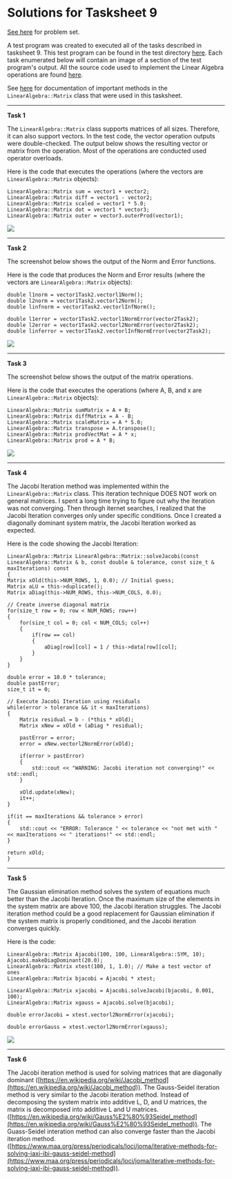 # Solutions for Tasksheet 9
[See here](https://github.com/jvkoebbe/math4610/blob/master/tasksheets/tasksheet_09/html/tasksheet_09.html) for problem set.

A test program was created to executed all of the tasks described in tasksheet 9. This test program can be found in the test directory [here](../test/task9/task9.cpp). Each task enumerated below will contain an image of a section of the test program's output. All the source code used to implement the Linear Algebra operations are found [here](../src/linsolver.cpp).

See [here](../software_manual/README.md) for documentation of important methods in the `LinearAlgebra::Matrix` class that were used in this tasksheet.

<hr>

**Task 1**

The `LinearAlgebra::Matrix` class supports matrices of all sizes. Therefore, it can also support vectors. In the test code, the vector operation outputs were double-checked. The output below shows the resulting vector or matrix from the operation. Most of the operations are conducted used operator overloads.

Here is the code that executes the operations (where the vectors are `LinearAlgebra::Matrix` objects):

    LinearAlgebra::Matrix sum = vector1 + vector2;
    LinearAlgebra::Matrix diff = vector1 - vector2;
    LinearAlgebra::Matrix scaled = vector1 * 5.0;
    LinearAlgebra::Matrix dot = vector1 * vector3;
    LinearAlgebra::Matrix outer = vector3.outerProd(vector1);

![](../images/tasksheet9_task1.JPG)

<hr>

**Task 2**

The screenshot below shows the output of the Norm and Error functions.

Here is the code that produces the Norm and Error results (where the vectors are `LinearAlgebra::Matrix` objects):

    double l1norm = vector1Task2.vectorl1Norm();
    double l2norm = vector1Task2.vectorl2Norm();
    double linfnorm = vector1Task2.vectorlInfNorm();
    
    double l1error = vector1Task2.vectorl1NormError(vector2Task2);
    double l2error = vector1Task2.vectorl2NormError(vector2Task2);
    double linferror = vector1Task2.vectorlInfNormError(vector2Task2);

![](../images/tasksheet9_task2.JPG)

<hr>

**Task 3**

The screenshot below shows the output of the matrix operations. 

Here is the code that executes the operations (where A, B, and x are `LinearAlgebra::Matrix` objects):

    LinearAlgebra::Matrix sumMatrix = A + B;
    LinearAlgebra::Matrix diffMatrix = A - B;
    LinearAlgebra::Matrix scaleMatrix = A * 5.0;
    LinearAlgebra::Matrix transpose = A.transpose();
    LinearAlgebra::Matrix prodVectMat = A * x;
    LinearAlgebra::Matrix prod = A * B;

![](../images/tasksheet9_task3.JPG)

<hr>

**Task 4**

The Jacobi Iteration method was implemented within the `LinearAlgebra::Matrix` class. This iteration technique DOES NOT work on general matrices. I spent a long time trying to figure out why the iteration was not converging. Then through iternet searches, I realized that the Jacobi Iteration converges only under specific conditions. Once I created a diagonally dominant system matrix, the Jacobi Iteration worked as expected.

Here is the code showing the Jacobi Iteration:

    LinearAlgebra::Matrix LinearAlgebra::Matrix::solveJacobi(const LinearAlgebra::Matrix & b, const double & tolerance, const size_t & maxIterations) const
    {
    Matrix xOld(this->NUM_ROWS, 1, 0.0); // Initial guess;
    Matrix aLU = this->duplicate();
    Matrix aDiag(this->NUM_ROWS, this->NUM_COLS, 0.0);

    // Create inverse diagonal matrix
    for(size_t row = 0; row < NUM_ROWS; row++)
    {
        for(size_t col = 0; col < NUM_COLS; col++)
        {
            if(row == col)
            {
                aDiag[row][col] = 1 / this->data[row][col];
            }
        }
    }

    double error = 10.0 * tolerance;
    double pastError;
    size_t it = 0;

    // Execute Jacobi Iteration using residuals
    while(error > tolerance && it < maxIterations)
    {
        Matrix residual = b - (*this * xOld);
        Matrix xNew = xOld + (aDiag * residual);

        pastError = error;
        error = xNew.vectorl2NormError(xOld);

        if(error > pastError)
        {
            std::cout << "WARNING: Jacobi iteration not converging!" << std::endl;
        }

        xOld.update(xNew);
        it++;
    }
    
    if(it == maxIterations && tolerance > error)
    {
        std::cout << "ERROR: Tolerance " << tolerance << "not met with " << maxIterations << " iterations!" << std::endl;
    }

    return xOld;
    }


<hr>

**Task 5**

The Gaussian elimination method solves the system of equations much better than the Jacobi Iteration. Once the maximum size of the elements in the system matrix are above 100, the Jacobi iteration struggles. The Jacobi iteration method could be a good replacement for Gaussian elimination if the system matrix is properly conditioned, and the Jacobi iteration converges quickly.

Here is the code:

    LinearAlgebra::Matrix Ajacobi(100, 100, LinearAlgebra::SYM, 10);
    Ajacobi.makeDiagDominant(20.0);
    LinearAlgebra::Matrix xtest(100, 1, 1.0); // Make a test vector of ones
    LinearAlgebra::Matrix bjacobi = Ajacobi * xtest;

    LinearAlgebra::Matrix xjacobi = Ajacobi.solveJacobi(bjacobi, 0.001, 100);
    LinearAlgebra::Matrix xgauss = Ajacobi.solve(bjacobi);

    double errorJacobi = xtest.vectorl2NormError(xjacobi);

    double errorGauss = xtest.vectorl2NormError(xgauss);

![](../images/tasksheet9_task5.JPG)

<hr>

**Task 6**

The Jacobi iteration method is used for solving matrices that are diagonally dominant ([https://en.wikipedia.org/wiki/Jacobi_method](https://en.wikipedia.org/wiki/Jacobi_method)). The Gauss-Seidel iteration method is very similar to the Jacobi iteration method. Instead of decomposing the system matrix into additive L, D, and U matrices, the matrix is decomposed into additive L and U matrices. ([https://en.wikipedia.org/wiki/Gauss%E2%80%93Seidel_method](https://en.wikipedia.org/wiki/Gauss%E2%80%93Seidel_method)). The Guass-Seidel interation method can also converge faster than the Jacobi iteration method. ([https://www.maa.org/press/periodicals/loci/joma/iterative-methods-for-solving-iaxi-ibi-gauss-seidel-method](https://www.maa.org/press/periodicals/loci/joma/iterative-methods-for-solving-iaxi-ibi-gauss-seidel-method)).
